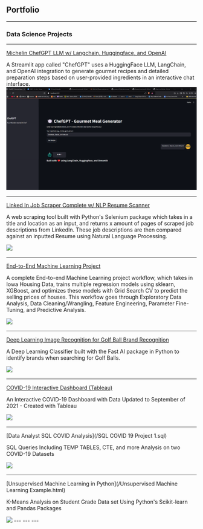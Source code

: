 ## Portfolio

---

### Data Science Projects

---
[Michelin ChefGPT LLM w/ Langchain, Huggingface, and OpenAI](/Projects/bot.py)

A Streamlit app called "ChefGPT" uses a HuggingFace LLM, LangChain, and OpenAI integration to generate gourmet recipes and detailed preparation steps based on user-provided ingredients in an interactive chat interface.
<img src="images/langchain_hugging_face.png?raw=true"/>

---
[Linked In Job Scraper Complete w/ NLP Resume Scanner](/Projects/Complete_LinkedIn_Scraper.html)

A web scraping tool built with Python's Selenium package which takes in a title and location as an input, and returns x amount of pages of scraped job descriptions from LinkedIn. These job descriptions are then compared against an inputted Resume using Natural Language Processing.

<img src="images/Job_Scraper.PNG?raw=true"/>

--- 
[End-to-End Machine Learning Project](/Projects/end_to_end_ML.html)

A complete End-to-end Machine Learning project workflow, which takes in Iowa Housing Data, trains multiple regression models using sklearn, XGBoost, and optimizes these models with Grid Search CV to predict the selling prices of houses. This workflow goes through Exploratory Data Analysis, Data Cleaning/Wrangling, Feature Engineering, Parameter Fine-Tuning, and Predictive Analysis. 

<img src="images/end-to-end-ml.png?raw=true"/>

---
[Deep Learning Image Recognition for Golf Ball Brand Recognition](/Projects/Deep_Learning_Classifier.html)

A Deep Learning Classifier built with the Fast AI package in Python to identify brands when searching for Golf Balls.

<img src="images/golfballs.PNG?raw=true"/>

---
[COVID-19 Interactive Dashboard (Tableau)](/Projects/Tableau/index.html)

An Interactive COVID-19 Dashboard with Data Updated to September of 2021 - Created with Tableau

<img src="images/COVID 19 Tableau Dashboard.PNG?raw=true"/>

---

[Data Analyst SQL COVID Analysis](/SQL COVID 19 Project 1.sql)

SQL Queries Including TEMP TABLES, CTE, and more Analysis on two COVID-19 Datasets 

<img src="images/SQL COVID 19 Screenshot 1.PNG?raw=true"/>

---

[Unsupervised Machine Learning in Python](/Unsupervised Machine Learning Example.html)

K-Means Analysis on Student Grade Data set Using Python's Scikit-learn and Pandas Packages

<img src="images/Machine Learning Distributions PNG.PNG?raw=true"/>
---
---
---

<!-- Remove above link if you don't want to attibute -->
